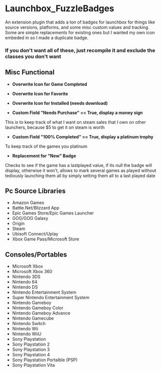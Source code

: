 # Launchbox_FuzzleBadges
An extension plugin that adds a ton of badges for launchbox for things like source versions, platforms, and some misc custom values and tracking. 
Some are simple replacements for existing ones but I wanted my own icon embeded in so I made a duplicate badge. 

### If you don't want all of these, just recompile it and exclude the classes you don't want

## Misc Functional
* **Overwrite Icon for Game Completed**

* **Overwrite Icon for Favorite**

* **Overwrite Icon for Installed (needs download)**

* **Custom Field "Needs Purchase" == True, display a money sign**

This is to keep track of what I want on steam sales that I own on other launchers, because $5 to get it on steam is worth

* **Custom Field "100% Completed" == True, display a platinum trophy**

To keep track of the games you platinum

* **Replacement for "New" Badge**

Checks to see if the game has a lastplayed value, if its null the badge will display, otherwise it won't, 
allows to mark several games as played without tediously launching them all by simply setting them all to a last played date


## Pc Source Libraries
* Amazon Games
* Battle.Net/Blizzard App
* Epic Games Store/Epic Games Launcher
* GOG/GOG Galaxy
* Origin
* Steam
* Ubisoft Connect/Uplay
* Xbox Game Pass/Microsoft Store

## Consoles/Portables
* Microsoft Xbox
* Microsoft Xbox 360
* Nintendo 3DS
* Nintendo 64
* Nintendo DS
* Nintendo Entertainment System
* Super Nintendo Entertainment System
* Nintendo Gameboy
* Nintendo Gameboy Color
* Nintendo Gameboy Advance
* Nintendo Gamecube
* Nintendo Switch
* Nintendo Wii
* Nintendo WiiU
* Sony Playstation
* Sony Playstation 2
* Sony Playstation 3
* Sony Playstation 4
* Sony Playstation Portalble (PSP)
* Sony Playstation Vita
